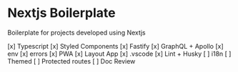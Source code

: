 # Nextjs Boilerplate

Boilerplate for projects developed using Nextjs

[x] Typescript
[x] Styled Components
[x] Fastify
[x] GraphQL + Apollo
[x] env
[x] errors
[x] PWA
[x] Layout App
[x] .vscode
[x] Lint + Husky
[ ] i18n
[ ] Themed
[ ] Protected routes
[ ] Doc Review
